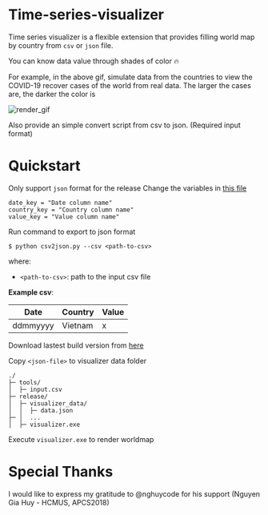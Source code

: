 # **Time-series-visualizer**

Time series visualizer is a flexible extension that provides filling world map by country from `csv` or `json` file.

You can know data value through shades of color 🔥

For example, in the above gif, simulate data from the countries to view the COVID-19 recover cases of the world from real data.
The larger the cases are, the darker the color is

![render_gif](sample/render.gif)

Also provide an simple convert script from csv to json. (Required input format)

# Quickstart

Only support `json` format for the release
Change the variables in [this file](tools/csv2json.py)

```
date_key = "Date column name"
country_key = "Country column name"
value_key = "Value column name"
```
Run command to export to json format

```
$ python csv2json.py --csv <path-to-csv>
```


where:
- `<path-to-csv>`: path to the input csv file

**Example csv**:

| Date     | Country  | Value |
| -------  | -------- | ----- |
| ddmmyyyy | Vietnam  |   x   |

Download lastest build version from [here](https://github.com/nhtlongcs/time-series-visualizer/releases)

Copy `<json-file>` to visualizer data folder

```
./
├─ tools/
│  ├─ input.csv     
├─ release/
│  ├─ visualizer_data/
│  │  ├─ data.json
├─ │  ...
│  ├─ visualizer.exe   
```

Execute `visualizer.exe` to render worldmap

# Special Thanks

I would like to express my gratitude to @nghuycode for his support (Nguyen Gia Huy - HCMUS, APCS2018)
